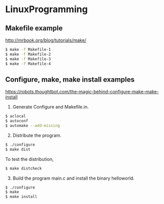 # LinuxProgramming

## Makefile example

http://mrbook.org/blog/tutorials/make/

```bash
$ make -f Makefile-1
$ make -f Makefile-2
$ make -f Makefile-3
$ make -f Makefile-4
```

## Configure, make, make install examples

https://robots.thoughtbot.com/the-magic-behind-configure-make-make-install

1. Generate Configure and Makefile.in.

  ```bash
  $ aclocal
  $ autoconf
  $ automake --add-missing
  ```

2. Distribute the program.

  ```bash
  $ ./configure
  $ make dist
  ``` 

  To test the distribution,

  ```bash
  $ make distcheck
  ```

3. Build the program main.c and install the binary helloworld.

  ```bash
  $ ./configure
  $ make
  $ make install
  ```

